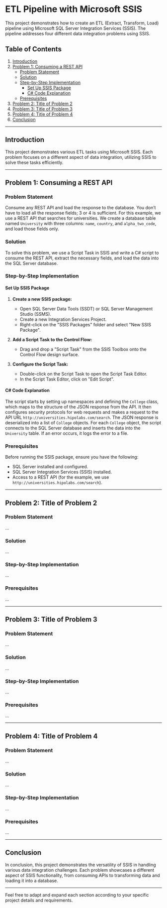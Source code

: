# ETL Pipeline with Microsoft SSIS

This project demonstrates how to create an ETL (Extract, Transform, Load) pipeline using Microsoft SQL Server Integration Services (SSIS). The pipeline addresses four different data integration problems using SSIS.

## Table of Contents

1. [Introduction](#introduction)
2. [Problem 1: Consuming a REST API](#problem-1-consuming-a-rest-api)
    - [Problem Statement](#problem-statement)
    - [Solution](#solution)
    - [Step-by-Step Implementation](#step-by-step-implementation)
        - [Set Up SSIS Package](#set-up-ssis-package)
        - [C# Code Explanation](#c-code-explanation)
    - [Prerequisites](#prerequisites)
3. [Problem 2: Title of Problem 2](#problem-2-title-of-problem-2)
4. [Problem 3: Title of Problem 3](#problem-3-title-of-problem-3)
5. [Problem 4: Title of Problem 4](#problem-4-title-of-problem-4)
6. [Conclusion](#conclusion)

---

## Introduction

This project demonstrates various ETL tasks using Microsoft SSIS. Each problem focuses on a different aspect of data integration, utilizing SSIS to solve these tasks efficiently.

---

## Problem 1: Consuming a REST API

### Problem Statement

Consume any REST API and load the response to the database. You don’t have to load all the response fields; 3 or 4 is sufficient. For this example, we use a REST API that searches for universities. We create a database table named `University` with three columns: `name`, `country`, and `alpha_two_code`, and load those fields only.

### Solution

To solve this problem, we use a Script Task in SSIS and write a C# script to consume the REST API, extract the necessary fields, and load the data into the SQL Server database.

### Step-by-Step Implementation

#### Set Up SSIS Package

1. **Create a new SSIS package:**
   - Open SQL Server Data Tools (SSDT) or SQL Server Management Studio (SSMS).
   - Create a new Integration Services Project.
   - Right-click on the "SSIS Packages" folder and select "New SSIS Package".

2. **Add a Script Task to the Control Flow:**
   - Drag and drop a "Script Task" from the SSIS Toolbox onto the Control Flow design surface.

3. **Configure the Script Task:**
   - Double-click on the Script Task to open the Script Task Editor.
   - In the Script Task Editor, click on "Edit Script".

#### C# Code Explanation

The script starts by setting up namespaces and defining the `College` class, which maps to the structure of the JSON response from the API. It then configures security protocols for web requests and makes a request to the API URL `http://universities.hipolabs.com/search`. The JSON response is deserialized into a list of `College` objects. For each `College` object, the script connects to the SQL Server database and inserts the data into the `University` table. If an error occurs, it logs the error to a file.

### Prerequisites

Before running the SSIS package, ensure you have the following:

- SQL Server installed and configured.
- SQL Server Integration Services (SSIS) installed.
- Access to a REST API (for the example, we use `http://universities.hipolabs.com/search`).

---

## Problem 2: Title of Problem 2

### Problem Statement

...

### Solution

...

### Step-by-Step Implementation

...

### Prerequisites

...

---

## Problem 3: Title of Problem 3

### Problem Statement

...

### Solution

...

### Step-by-Step Implementation

...

### Prerequisites

...

---

## Problem 4: Title of Problem 4

### Problem Statement

...

### Solution

...

### Step-by-Step Implementation

...

### Prerequisites

...

---

## Conclusion

In conclusion, this project demonstrates the versatility of SSIS in handling various data integration challenges. Each problem showcases a different aspect of SSIS functionality, from consuming APIs to transforming data and loading it into a database.

---

Feel free to adapt and expand each section according to your specific project details and requirements.
